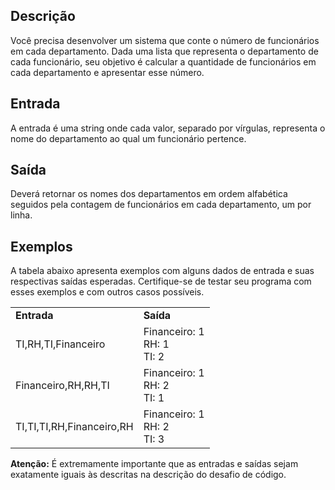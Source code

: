 <div><h2>Descrição</h2>

<p>Você precisa desenvolver um sistema que conte o número de funcionários em cada departamento. Dada uma lista que representa o departamento de cada funcionário, seu objetivo é calcular a quantidade de funcionários em cada departamento e apresentar esse número.</p>

<h2>Entrada</h2>

<p>A entrada é uma string onde cada valor, separado por vírgulas, representa o nome do departamento ao qual um funcionário pertence.</p>

<h2>Saída</h2>

<p>Deverá retornar os nomes dos departamentos em ordem alfabética seguidos pela contagem de funcionários em cada departamento, um por linha.</p>

<h2>Exemplos</h2>

<p>A tabela abaixo apresenta exemplos com alguns dados de entrada e suas respectivas saídas esperadas. Certifique-se de testar seu programa com esses exemplos e com outros casos possíveis.</p>

<table>
	<tbody>
		<tr>
			<td><strong>Entrada</strong></td>
			<td><strong>Saída</strong></td>
		</tr>
		<tr>
			<td>TI,RH,TI,Financeiro<br>
			</td>
			<td>Financeiro: 1<br>
			RH: 1<br>
			TI: 2</td>
		</tr>
		<tr>
			<td>Financeiro,RH,RH,TI</td>
			<td>Financeiro: 1<br>
			RH: 2<br>
			TI: 1</td>
		</tr>
		<tr>
			<td>TI,TI,TI,RH,Financeiro,RH</td>
			<td>Financeiro: 1<br>
			RH: 2<br>
			TI: 3</td>
		</tr>
	</tbody>
</table>

<p><strong>Atenção:</strong>&nbsp;É extremamente importante que as entradas e saídas sejam exatamente iguais às descritas na descrição do desafio de código.</p> <br><br></div>